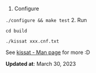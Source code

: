 1. Configure

`./configure && make test`
2. Run

`cd build`

`./kissat xxx.cnf.txt` 

See [kissat - Man page](https://www.mankier.com/1/kissat) for more :D

**Updated at**: March 30, 2023